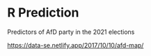 # R Prediction
 Predictors of AfD party in the 2021 elections
 
 
 https://data-se.netlify.app/2017/10/10/afd-map/
